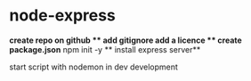 # node-express

**create repo on github **
add gitignore 
add a licence
**
create package.json**
npm init -y
**
install express server**

start script with nodemon in dev development
